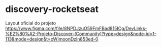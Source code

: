 # discovery-rocketseat


Layout oficial do projeto
https://www.figma.com/file/8NPDJzuO59FmFBad815ICg/DevLinks-%E2%80%A2-Projeto-Discover-(Community)?type=design&node-id=1-113&mode=design&t=oWImoonDzln853ed-0


